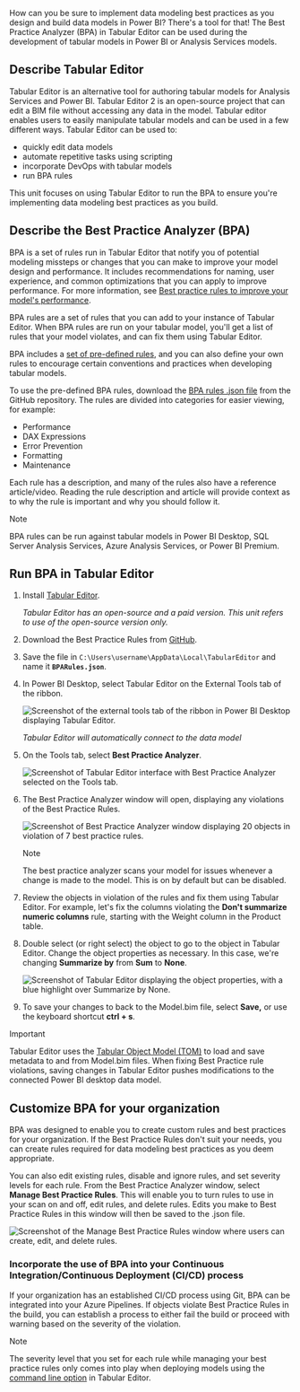How can you be sure to implement data modeling best practices as you design and build data models in Power BI? There's a tool for that! The Best Practice Analyzer (BPA) in Tabular Editor can be used during the development of tabular models in Power BI or Analysis Services models.

## Describe Tabular Editor

Tabular Editor is an alternative tool for authoring tabular models for Analysis Services and Power BI. Tabular Editor 2 is an open-source project that can edit a BIM file without accessing any data in the model. Tabular editor enables users to easily manipulate tabular models and can be used in a few different ways. Tabular Editor can be used to:
- quickly edit data models
- automate repetitive tasks using scripting
- incorporate DevOps with tabular models
- run BPA rules

This unit focuses on using Tabular Editor to run the BPA to ensure you're implementing data modeling best practices as you build.

## Describe the Best Practice Analyzer (BPA)

BPA is a set of rules run in Tabular Editor that notify you of potential modeling missteps or changes that you can make to improve your model design and performance. It includes recommendations for naming, user experience, and common optimizations that you can apply to improve performance. For more information, see [Best practice rules to improve your model's performance](https://powerbi.microsoft.com/blog/best-practice-rules-to-improve-your-models-performance/).

BPA rules are a set of rules that you can add to your instance of Tabular Editor. When BPA rules are run on your tabular model, you'll get a list of rules that your model violates, and can fix them using Tabular Editor.

BPA includes a [set of pre-defined rules](https://powerbi.microsoft.com/blog/best-practice-rules-to-improve-your-models-performance/), and you can also define your own rules to encourage certain conventions and practices when developing tabular models.

To use the pre-defined BPA rules, download the [BPA rules .json file](https://github.com/microsoft/Analysis-Services/tree/master/BestPracticeRules) from the GitHub repository. The rules are divided into categories for easier viewing, for example:
- Performance
- DAX Expressions 
- Error Prevention
- Formatting
- Maintenance 

Each rule has a description, and many of the rules also have a reference article/video. Reading the rule description and article will provide context as to why the rule is important and why you should follow it. 

> [!NOTE]
> BPA rules can be run against tabular models in Power BI Desktop, SQL Server Analysis Services, Azure Analysis Services, or Power BI Premium.

## Run BPA in Tabular Editor

1. Install [Tabular Editor](https://github.com/TabularEditor/TabularEditor).
  
   *Tabular Editor has an open-source and a paid version. This unit refers to use of the open-source version only.*

2. Download the Best Practice Rules from [GitHub](https://github.com/TabularEditor/BestPracticeRules/releases).
   
3. Save the file in `C:\Users\username\AppData\Local\TabularEditor` and name it **`BPARules.json`**.

4. In Power BI Desktop, select Tabular Editor on the External Tools tab of the ribbon.
    
    ![Screenshot of the external tools tab of the ribbon in Power BI Desktop displaying Tabular Editor.](../media/power-bi-external-tools.png)

   *Tabular Editor will automatically connect to the data model*
  
5. On the Tools tab, select **Best Practice Analyzer**.
   
    ![Screenshot of Tabular Editor interface with Best Practice Analyzer selected on the Tools tab.](../media/launch-best-practice-analyzer.png)

6. The Best Practice Analyzer window will open, displaying any violations of the Best Practice Rules. 
 
   ![Screenshot of Best Practice Analyzer window displaying 20 objects in violation of 7 best practice rules.](../media/best-practice-analyzer-results.png)

     > [!NOTE] 
     > The best practice analyzer scans your model for issues whenever a change is made to the model. This is on by default but can be disabled.

7. Review the objects in violation of the rules and fix them using Tabular Editor. For example, let's fix the columns violating the **Don't summarize numeric columns** rule, starting with the Weight column in the Product table.

8. Double select (or right select) the object to go to the object in Tabular Editor. Change the object properties as necessary. In this case, we're changing **Summarize by** from **Sum** to **None**.

    ![Screenshot of Tabular Editor displaying the object properties, with a blue highlight over Summarize by None.](../media/best-practice-analyzer-fix-object.png)

9. To save your changes to back to the Model.bim file, select **Save,** or use the keyboard shortcut **ctrl + s**.

> [!IMPORTANT]
> Tabular Editor uses the [Tabular Object Model (TOM)](/analysis-services/tom/introduction-to-the-tabular-object-model-tom-in-analysis-services-amo) to load and save metadata to and from Model.bim files. When fixing Best Practice rule violations, saving changes in Tabular Editor pushes modifications to the connected Power BI desktop data model.

## Customize BPA for your organization

BPA was designed to enable you to create custom rules and best practices for your organization. If the Best Practice Rules don't suit your needs, you can create rules required for data modeling best practices as you deem appropriate.

You can also edit existing rules, disable and ignore rules, and set severity levels for each rule. From the Best Practice Analyzer window, select **Manage Best Practice Rules**. This will enable you to turn rules to use in your scan on and off, edit rules, and delete rules. Edits you make to Best Practice Rules in this window will then be saved to the .json file.

![Screenshot of the Manage Best Practice Rules window where users can create, edit, and delete rules.](../media/best-practice-analyzer-manage-rules.png)

### Incorporate the use of BPA into your Continuous Integration/Continuous Deployment (CI/CD) process

If your organization has an established CI/CD process using Git, BPA can be integrated into your Azure Pipelines. If  objects violate Best Practice Rules in the build, you can establish a process to either fail the build or proceed with warning based on the severity of the violation.

> [!NOTE]
> The severity level that you set for each rule while managing your best practice rules only comes into play when deploying models using the [command line option](https://docs.tabulareditor.com/te2/Command-line-Options.html) in Tabular Editor.
